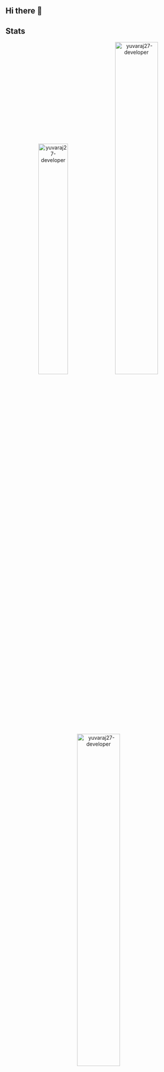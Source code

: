 ## Hi there 👋

## Stats
<div align="center">
  <img width="40%" src="https://github-readme-stats.vercel.app/api/top-langs?username=yuvaraj27-developer&show_icons=true&theme=dracula&title_color=ff8000&text_color=ffffff&bg_color=6a6a6a&locale=en&layout=compact&hide_border=true" alt="yuvaraj27-developer" /> 
  <img width="48%" src="https://github-readme-stats.vercel.app/api?username=yuvaraj27-developer&show_icons=true&theme=dracula&title_color=ff8000&text_color=ffffff&bg_color=6a6a6a&locale=en&hide_border=true" alt="yuvaraj27-developer" />
  <img width="48%" src="https://github-readme-streak-stats.herokuapp.com/?user=yuvaraj27-developer&theme=highcontrast&hide_border=true" alt="yuvaraj27-developer" />
</div>

<!--
**yuvaraj27-developer/yuvaraj27-developer** is a ✨ _special_ ✨ repository because its `README.md` (this file) appears on your GitHub profile.

Here are some ideas to get you started:

- 🔭 I’m currently working on ...
- 🌱 I’m currently learning ...
- 👯 I’m looking to collaborate on ...
- 🤔 I’m looking for help with ...
- 💬 Ask me about ...
- 📫 How to reach me: ...
- 😄 Pronouns: ...
- ⚡ Fun fact: ...
-->
